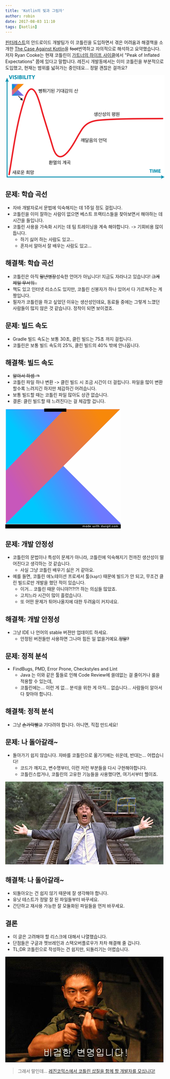 ```yaml
---
title: 'Kotlin의 빛과 그림자'
author: robin
date: 2017-08-03 11:10
tags: [kotlin]
---
```


[핀터레스트](http://pinterest.com)의 안드로이드 개발팀가 이 코틀린을 도입하면서 겪은 어려움과 해결책을 소개한
[The Case Against Kotlin](https://medium.com/@Pinterest_Engineering/the-case-against-kotlin-2c574cb87953)을 ~~foot~~번역하고 자의적으로 해석하고 요약했습니다.
저자 Ryan Cooke는 현재 코틀린이 [가트너의 하이프 사이클](https://en.wikipedia.org/wiki/Hype_cycle)에서 "Peak of Inflated Expectations" 쯤에 있다고 말합니다.
레진시 개발동에서는 이미 코틀린을 부분적으로 도입했고, 현재는 범위를 넓혀가는 중인데요... 정말 괜찮은 걸까요?
<!--more-->

![](/files/2017-08-03-the-case-against-kotlin/kotlin_in_hype_cycle.png)

## 문제: 학습 곡선

* 자바 개발자로서 문법에 익숙해지는 데 1주일 정도 걸립니다.
* 코틀린을 이미 잘하는 사람이 없으면 베스트 프랙티스들을 찾아보면서 해야하는 데 시간을 들입니다.
* 코틀린 사용을 가속화 시키는 데 팀 트레이닝을 계속 해야합니다. -> 기회비용 많이 듭니다.
	* 하기 싫어 하는 사람도 있고...
	* 혼자서 알아서 잘 배우는 사람도 있고...

## 해결책: 학습 곡선

* 코틀린은 아직 ~~말년병장~~성숙한 언어가 아닙니다! 지금도 자라나고 있습니다! ~~그게 제일 무서워..~~
* 책도 있고 인터넷 리소스도 있지만, 코틀린 신봉자가 하나 있어서 다 가르쳐주는 게 짱입니다.
* 필자가 코틀린을 하고 싶었던 이유는 생산성인데요, 동료들 중에는 그렇게 느꼈던 사람들이 많지 않은 것 같습니다. 정착이 되면 보이겠죠.

## 문제: 빌드 속도

* Gradle 빌드 속도는 보통 30초, 클린 빌드는 75초 까지 걸립니다.
* 코틀린은 보통 빌드 속도의 25%, 클린 빌드의 40% 밖에 안나옵니다.

## 해결책: 빌드 속도

* ~~알아서 하셈 ㅋ~~
* 코틀린 파일 하나 변환 -> 클린 빌드 시 조금 시간이 더 걸립니다. 파일을 많이 변환할수록 느려지긴 하지만 체감하긴 어려습니다.
* 보통 빌드할 때는 코틀린 파일 많아도 상관 없습니다.
* 결론: 클린 빌드할 때 느려진다는 걸 체감할 겁니다.

![](/files/2017-08-03-the-case-against-kotlin/kotlin_deal_with_it.gif)

## 문제: 개발 안정성

* 코틀린의 문법이나 특성이 문제가 아니라, 코틀린에 익숙해지기 전까진 생산성이 떨어진다고 생각하는 것 같습니다.
	* 사실 그냥 코틀린 배우기 싫은 거 같아요.
* 예를 들면, 코틀린 애노테이션 프로세서 툴(`kapt`) 때문에 빌드가 안 되고, 무조건 클린 빌드로만 개발을 했던 적이 있습니다.
	* 이거... 코틀린 때문 아니야?!?!?! 하는 의심들 많았죠.
	* 고치느라 시간이 많이 흘렀습니다.
	* 또 어떤 문제가 튀어나올지에 대한 두려움이 커지네요.

## 해결책: 개발 안정성

* 그냥 IDE 나 언어의 stable 버젼만 업데이트 하세요. 
	* 안정된 버젼들만 사용하면 그나마 힘든 일 없을거예요.~~정말?~~

## 문제: 정적 분석

* FindBugs, PMD, Error Prone, Checkstyles and Lint
	* Java 는 이와 같은 툴들로 인해 Code Review에 쓸데없는 걸 줄이거나 룰을 적용할 수 있는데,
	* 코틀린에는... 이런 게 없... 분석을 위한 게 아직... 없습니다... 사람들이 알아서 다 찾아야 합니다.

## 해결책: 정적 분석

* 그냥 ~~손가락빨고~~ 기다려야 합니다. 아니면, 직접 만드세요!

## 문제: 나 돌아갈래~ 

* 돌아가기 쉽지 않습니다. 자바를 코틀린으로 옮기기에는 쉬운데, 반대는... 어렵습니다!
	* 코드가 깨지고, 변수명부터, 이런 저런 부분들을 다시 구현해야합니다.
	* 코틀린스럽거나, 코틀린의 고유한 기능들을 사용했다면, 여기서부터 헬이죠.

![](/files/2017-08-03-the-case-against-kotlin/seol_in_peppermint_candy.jpg)

## 해결책: 나 돌아갈래~ 

* 되돌아오는 건 쉽지 않기 때문에 잘 생각해야 합니다.
* 유닛 테스트가 정말 잘 된 파일들부터 바꾸세요.
* 간단하고 재사용 가능한 잘 모듈화된 파일들을 먼저 바꾸세요.

## 결론

* 이 글은 고려해야 할 리스크에 대해서 나열했습니다.
* 단점들은 구글과 젯브레인과 스택오버플로우가 차차 해결해 줄 겁니다.
* TL;DR 코틀린으로 작성하는 건 쉽지만, 되돌리기는 어렵습니다.

![](/files/2017-08-03-the-case-against-kotlin/seol_in_silmido.jpg)

> 그래서 말인데... [레진코믹스에서 코틀린 삽질을 함께 할 개발자를 모십니다!](/recruit)

